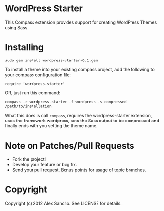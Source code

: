 WordPress Starter
==================

This Compass extension provides support for creating WordPress Themes using Sass.

Installing
==========

    sudo gem install wordpress-starter-0.1.gem

To install a theme into your existing compass project, add the following to your compass configuration file:

    require 'wordpress-starter'

OR, just run this command:

    compass -r wordpress-starter -f wordpress -s compressed /path/to/installation

What this does is call `compass`, requires the wordpress-starter extension, uses the framework wordpress, sets the Sass output to be compressed and finally ends with you setting the theme name.

Note on Patches/Pull Requests
==============================

* Fork the project!
* Develop your feature or bug fix.
* Send your pull request. Bonus points for usage of topic branches.

Copyright
===========

Copyright (c) 2012 Alex Sancho. See LICENSE for details.
